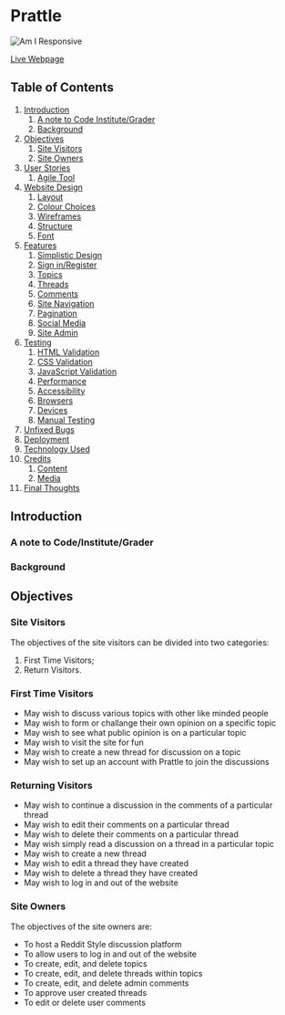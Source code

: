 # Prattle

![Am I Responsive](#)

[Live Webpage](#)

## Table of Contents

1. [Introduction](#introduction)
    1. [A note to Code Institute/Grader](#a-note)
    2. [Background](#background)
2. [Objectives](#objectives)
    1. [Site Visitors](#site-visitors)
    2. [Site Owners](#site-owners)
3. [User Stories](#user-stories)
    1. [Agile Tool](#agile-tool)
4. [Website Design](#website-design)
    1. [Layout](#layout)
    2. [Colour Choices](#colour-choices)
    3. [Wireframes](#wireframes)
    4. [Structure](#structure)
    5. [Font](#font)
5. [Features](#features)
    1. [Simplistic Design](#simplistic-design)
    2. [Sign in/Register](#sign-up-register)
    3. [Topics](#topics)
    4. [Threads](#threads)
    5. [Comments](#comments)
    6. [Site Navigation](#site-navigation)
    7. [Pagination](#pagination)
    8. [Social Media](#social-media)
    9. [Site Admin](#site-admin)
6. [Testing](#testing)
    1. [HTML Validation](#html-validation)
    2. [CSS Validation](#css-validation)
    3. [JavaScript Validation](#javascript-validation)
    4. [Performance](#performance)
    5. [Accessibility](#accessibility)
    6. [Browsers](#browsers)
    7. [Devices](#devices)
    8. [Manual Testing](#manual-testing)
7. [Unfixed Bugs](#unfixed-bugs)
8. [Deployment](#deployment)
9. [Technology Used](#technology-used)
10. [Credits](#credits)
    1. [Content](#content)
    2. [Media](#media)
11. [Final Thoughts](#final-thoughts)

## Introduction

### A note to Code/Institute/Grader

### Background

## Objectives

### Site Visitors
The objectives of the site visitors can be divided into two categories:
1. First Time Visitors;
2. Return Visitors.

### First Time Visitors
- May wish to discuss various topics with other like minded people
- May wish to form or challange their own opinion on a specific topic
- May wish to see what public opinion is on a particular topic
- May wish to visit the site for fun
- May wish to create a new thread for discussion on a topic
- May wish to set up an account with Prattle to join the discussions

### Returning Visitors
- May wish to continue a discussion in the comments of a particular thread
- May wish to edit their comments on a particular thread
- May wish to delete their comments on a particular thread
- May wish simply read a discussion on a thread in a particular topic
- May wish to create a new thread
- May wish to edit a thread they have created
- May wish to delete a thread they have created
- May wish to log in and out of the website

### Site Owners
The objectives of the site owners are:
- To host a Reddit Style discussion platform
- To allow users to log in and out of the website
- To create, edit, and delete topics
- To create, edit, and delete threads within topics
- To create, edit, and delete admin comments
- To approve user created threads
- To edit or delete user comments







